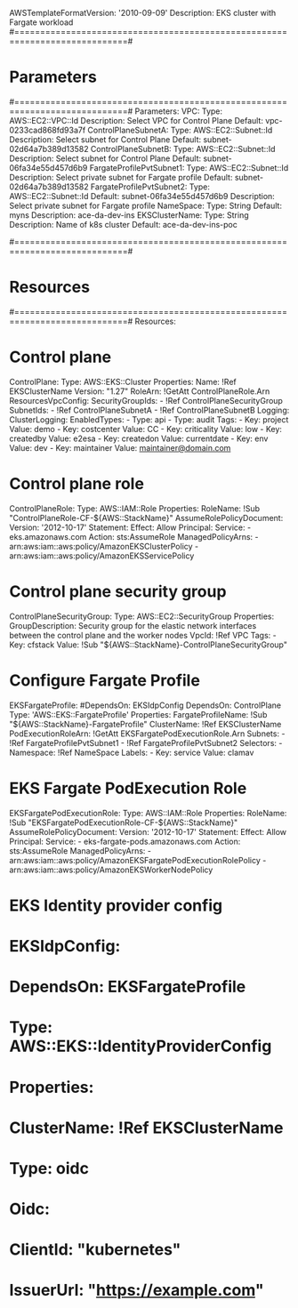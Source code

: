 AWSTemplateFormatVersion: '2010-09-09'
Description: EKS cluster with Fargate workload
#============================================================================#
 # Parameters
#============================================================================#
Parameters:
  VPC:
    Type: AWS::EC2::VPC::Id
    Description: Select VPC for Control Plane
    Default: vpc-0233cad868fd93a7f
  ControlPlaneSubnetA:
    Type: AWS::EC2::Subnet::Id
    Description: Select subnet for Control Plane
    Default: subnet-02d64a7b389d13582
  ControlPlaneSubnetB:
    Type: AWS::EC2::Subnet::Id
    Description: Select subnet for Control Plane
    Default: subnet-06fa34e55d457d6b9
  FargateProfilePvtSubnet1:
    Type: AWS::EC2::Subnet::Id
    Description: Select private subnet for Fargate profile
    Default: subnet-02d64a7b389d13582
  FargateProfilePvtSubnet2:
    Type: AWS::EC2::Subnet::Id
    Default: subnet-06fa34e55d457d6b9
    Description: Select private subnet for Fargate profile
  NameSpace:
    Type: String
    Default: myns
    Description: ace-da-dev-ins
  EKSClusterName:
    Type: String
    Description: Name of k8s cluster
    Default: ace-da-dev-ins-poc
    

#============================================================================#
 # Resources
#============================================================================#
Resources:
  # Control plane
  ControlPlane:
    Type: AWS::EKS::Cluster
    Properties:
      Name: !Ref EKSClusterName
      Version: "1.27"
      RoleArn: !GetAtt ControlPlaneRole.Arn
      ResourcesVpcConfig:
        SecurityGroupIds:
          - !Ref ControlPlaneSecurityGroup
        SubnetIds:
          - !Ref ControlPlaneSubnetA
          - !Ref ControlPlaneSubnetB 
      Logging:
        ClusterLogging:
          EnabledTypes:
            - Type: api
            - Type: audit
      Tags:
        - Key: project
          Value: demo
        - Key: costcenter
          Value: CC
        - Key: criticality
          Value: low
        - Key: createdby
          Value: e2esa
        - Key: createdon
          Value: currentdate
        - Key: env
          Value: dev
        - Key: maintainer
          Value: maintainer@domain.com
  # Control plane role
  ControlPlaneRole:
    Type: AWS::IAM::Role
    Properties:
      RoleName: !Sub "ControlPlaneRole-CF-${AWS::StackName}"
      AssumeRolePolicyDocument:
        Version: '2012-10-17'
        Statement:
            Effect: Allow
            Principal:
              Service:
                - eks.amazonaws.com
            Action: sts:AssumeRole
      ManagedPolicyArns: 
        - arn:aws:iam::aws:policy/AmazonEKSClusterPolicy
        - arn:aws:iam::aws:policy/AmazonEKSServicePolicy

# Control plane security group
  ControlPlaneSecurityGroup:
    Type: AWS::EC2::SecurityGroup
    Properties:
      GroupDescription: Security group for the elastic network interfaces between the control plane and the worker nodes
      VpcId: !Ref VPC
      Tags:
        - Key: cfstack
          Value: !Sub "${AWS::StackName}-ControlPlaneSecurityGroup"
  # Configure Fargate Profile
  EKSFargateProfile:
    #DependsOn: EKSIdpConfig
    DependsOn: ControlPlane
    Type: 'AWS::EKS::FargateProfile'
    Properties:
      FargateProfileName: !Sub "${AWS::StackName}-FargateProfile"
      ClusterName: !Ref EKSClusterName
      PodExecutionRoleArn: !GetAtt EKSFargatePodExecutionRole.Arn
      Subnets:
        - !Ref FargateProfilePvtSubnet1
        - !Ref FargateProfilePvtSubnet2
      Selectors:
        - Namespace: !Ref NameSpace
          Labels:
            - Key: service
              Value: clamav
  # EKS Fargate PodExecution Role
  EKSFargatePodExecutionRole:
    Type: AWS::IAM::Role
    Properties:
      RoleName: !Sub "EKSFargatePodExecutionRole-CF-${AWS::StackName}"
      AssumeRolePolicyDocument:
        Version: '2012-10-17'
        Statement:
            Effect: Allow
            Principal:
              Service:
                - eks-fargate-pods.amazonaws.com
            Action: sts:AssumeRole
      ManagedPolicyArns: 
        - arn:aws:iam::aws:policy/AmazonEKSFargatePodExecutionRolePolicy
        - arn:aws:iam::aws:policy/AmazonEKSWorkerNodePolicy
  # EKS Identity provider config
  # EKSIdpConfig:
  #   DependsOn: EKSFargateProfile
  #   Type: AWS::EKS::IdentityProviderConfig
  #   Properties:
  #     ClusterName: !Ref EKSClusterName
  #     Type: oidc
  #     Oidc:
  #       ClientId: "kubernetes"
  #       IssuerUrl: "https://example.com"

